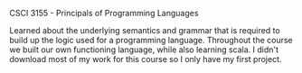 CSCI 3155 - Principals of Programming Languages


Learned about the underlying semantics and grammar that is required to build up the logic used for a programming language. Throughout the course we built our own functioning language, while also learning scala. I didn't download most of my work for this course so I only have my first project.
